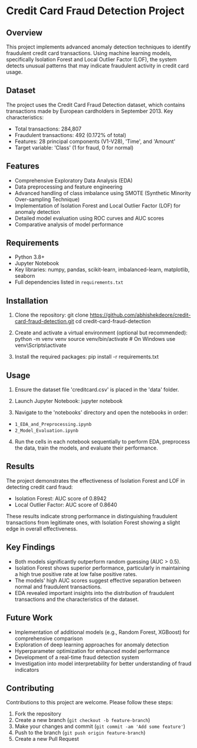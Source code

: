 # Credit Card Fraud Detection Project

## Overview
This project implements advanced anomaly detection techniques to identify fraudulent credit card transactions. Using machine learning models, specifically Isolation Forest and Local Outlier Factor (LOF), the system detects unusual patterns that may indicate fraudulent activity in credit card usage.

## Dataset
The project uses the Credit Card Fraud Detection dataset, which contains transactions made by European cardholders in September 2013. Key characteristics:
- Total transactions: 284,807
- Fraudulent transactions: 492 (0.172% of total)
- Features: 28 principal components (V1-V28), 'Time', and 'Amount'
- Target variable: 'Class' (1 for fraud, 0 for normal)

## Features
- Comprehensive Exploratory Data Analysis (EDA)
- Data preprocessing and feature engineering
- Advanced handling of class imbalance using SMOTE (Synthetic Minority Over-sampling Technique)
- Implementation of Isolation Forest and Local Outlier Factor (LOF) for anomaly detection
- Detailed model evaluation using ROC curves and AUC scores
- Comparative analysis of model performance

## Requirements
- Python 3.8+
- Jupyter Notebook
- Key libraries: numpy, pandas, scikit-learn, imbalanced-learn, matplotlib, seaborn
- Full dependencies listed in `requirements.txt`

## Installation
1. Clone the repository:
   git clone https://github.com/abhishekdeore/credit-card-fraud-detection.git
   cd credit-card-fraud-detection

2. Create and activate a virtual environment (optional but recommended):
   python -m venv venv
   source venv/bin/activate  # On Windows use venv\Scripts\activate

3. Install the required packages:
   pip install -r requirements.txt

## Usage
1. Ensure the dataset file 'creditcard.csv' is placed in the 'data' folder.
2. Launch Jupyter Notebook:
   jupyter notebook

3. Navigate to the 'notebooks' directory and open the notebooks in order:
- `1_EDA_and_Preprocessing.ipynb`
- `2_Model_Evaluation.ipynb`
4. Run the cells in each notebook sequentially to perform EDA, preprocess the data, train the models, and evaluate their performance.

## Results
The project demonstrates the effectiveness of Isolation Forest and LOF in detecting credit card fraud:
- Isolation Forest: AUC score of 0.8942
- Local Outlier Factor: AUC score of 0.8640

These results indicate strong performance in distinguishing fraudulent transactions from legitimate ones, with Isolation Forest showing a slight edge in overall effectiveness.

## Key Findings
- Both models significantly outperform random guessing (AUC > 0.5).
- Isolation Forest shows superior performance, particularly in maintaining a high true positive rate at low false positive rates.
- The models' high AUC scores suggest effective separation between normal and fraudulent transactions.
- EDA revealed important insights into the distribution of fraudulent transactions and the characteristics of the dataset.

## Future Work
- Implementation of additional models (e.g., Random Forest, XGBoost) for comprehensive comparison
- Exploration of deep learning approaches for anomaly detection
- Hyperparameter optimization for enhanced model performance
- Development of a real-time fraud detection system
- Investigation into model interpretability for better understanding of fraud indicators

## Contributing
Contributions to this project are welcome. Please follow these steps:
1. Fork the repository
2. Create a new branch (`git checkout -b feature-branch`)
3. Make your changes and commit (`git commit -am 'Add some feature'`)
4. Push to the branch (`git push origin feature-branch`)
5. Create a new Pull Request

